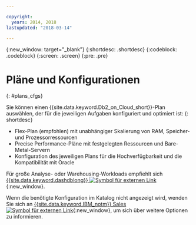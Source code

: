 ```yaml
---

copyright:
  years: 2014, 2018
lastupdated: "2018-03-14"

---
```


<!-- Attribute definitions --> 
{:new_window: target="_blank"}
{:shortdesc: .shortdesc}
{:codeblock: .codeblock}
{:screen: .screen}
{:pre: .pre}

# Pläne und Konfigurationen
{: #plans_cfgs}

Sie können einen {{site.data.keyword.Db2_on_Cloud_short}}-Plan auswählen, der für die jeweiligen Aufgaben konfiguriert und optimiert ist:
{: shortdesc}

   * Flex-Plan (empfohlen) mit unabhängiger Skalierung von RAM, Speicher- und Prozessorressourcen
   * Precise Performance-Pläne mit festgelegten Ressourcen und Bare-Metal-Servern
   * Konfiguration des jeweiligen Plans für die Hochverfügbarkeit und die Kompatibilität mit Oracle

Für große Analyse- oder Warehousing-Workloads empfiehlt sich [{{site.data.keyword.dashdblong}} ![Symbol für externen Link](../../icons/launch-glyph.svg "Symbol für externen Link")](https://www.ibm.com/cloud/db2-warehouse-on-cloud){:new_window}.

Wenn die benötigte Konfiguration im Katalog nicht angezeigt wird, wenden Sie sich an [{{site.data.keyword.IBM_notm}} Sales ![Symbol für externen Link](../../icons/launch-glyph.svg "Symbol für externen Link")](https://www.ibm.com/connect/ibm/us/en/?lnk=fcw){:new_window}, um sich über weitere Optionen zu informieren.
